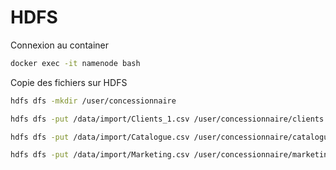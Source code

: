 # HDFS

Connexion au container
```bash
docker exec -it namenode bash
```

Copie des fichiers sur HDFS
```bash
hdfs dfs -mkdir /user/concessionnaire
```
```bash
hdfs dfs -put /data/import/Clients_1.csv /user/concessionnaire/clients.csv
```
```bash
hdfs dfs -put /data/import/Catalogue.csv /user/concessionnaire/catalogue.csv
```
```bash
hdfs dfs -put /data/import/Marketing.csv /user/concessionnaire/marketing.csv
```